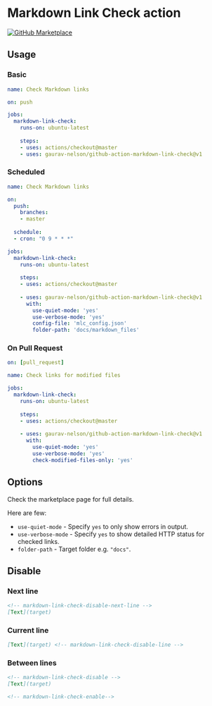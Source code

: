 # Markdown Link Check action

[![GitHub Marketplace](https://img.shields.io/badge/Marketplace-Markdown_Link_Check-blue.svg?colorA=24292e&colorB=0366d6&style=flat&longCache=true&logo=github)](https://github.com/marketplace/actions/markdown-link-check)

## Usage

### Basic

```yaml
name: Check Markdown links

on: push

jobs:
  markdown-link-check:
    runs-on: ubuntu-latest
    
    steps:
    - uses: actions/checkout@master
    - uses: gaurav-nelson/github-action-markdown-link-check@v1
```

### Scheduled

```yaml
name: Check Markdown links

on: 
  push:
    branches:
    - master
    
  schedule:
  - cron: "0 9 * * *"

jobs:
  markdown-link-check:
    runs-on: ubuntu-latest
    
    steps:
    - uses: actions/checkout@master
    
    - uses: gaurav-nelson/github-action-markdown-link-check@v1
      with:
        use-quiet-mode: 'yes'
        use-verbose-mode: 'yes'
        config-file: 'mlc_config.json'
        folder-path: 'docs/markdown_files'
```

### On Pull Request

```yaml
on: [pull_request]

name: Check links for modified files

jobs:
  markdown-link-check:
    runs-on: ubuntu-latest
    
    steps:
    - uses: actions/checkout@master
    
    - uses: gaurav-nelson/github-action-markdown-link-check@v1
      with:
        use-quiet-mode: 'yes'
        use-verbose-mode: 'yes'
        check-modified-files-only: 'yes'
```

## Options

Check the marketplace page for full details.

Here are few:

- `use-quiet-mode` - Specify `yes` to only show errors in output.
- `use-verbose-mode` - Specify `yes` to show detailed HTTP status for checked links.
- `folder-path` - Target folder e.g. `"docs"`.

## Disable

### Next line

```markdown
<!-- markdown-link-check-disable-next-line -->
[Text](target)
```

### Current line

```markdown
[Text](target) <!-- markdown-link-check-disable-line -->
```

### Between lines

```markdown
<!-- markdown-link-check-disable -->
[Text](target)

<!-- markdown-link-check-enable-->
```
